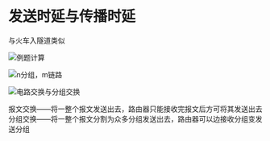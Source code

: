 # 发送时延与传播时延

与火车入隧道类似

![例题计算](/network/pictures/发送时延与传播时延.png)

![n分组，m链路](/network/pictures/分组与链路.png) 

![电路交换与分组交换](/network/pictures/电路交换与分组交换.png) 

报文交换——将一整个报文发送出去，路由器只能接收完报文后方可将其发送出去
分组交换——将一整个报文分割为众多分组发送出去，路由器可以边接收分组变发送分组

